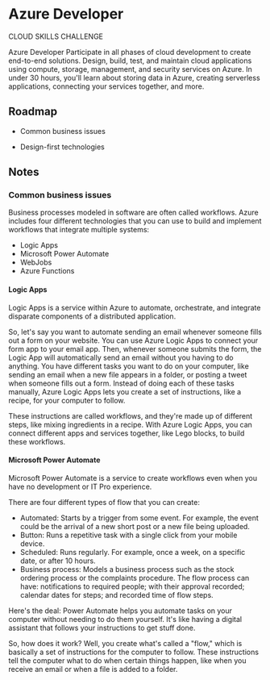 
# Azure Developer

CLOUD SKILLS CHALLENGE

Azure Developer
Participate in all phases of cloud development to create end-to-end solutions. Design, build, test, and maintain cloud applications using compute, storage, management, and security services on Azure. In under 30 hours, you'll learn about storing data in Azure, creating serverless applications, connecting your services together, and more.




## Roadmap

- Common business issues

- Design-first technologies


## Notes

### Common business issues

Business processes modeled in software are often called workflows. Azure includes four different technologies that you can use to build and implement workflows that integrate multiple systems:

- Logic Apps
- Microsoft Power Automate
- WebJobs
- Azure Functions

#### Logic Apps
Logic Apps is a service within Azure to automate, orchestrate, and integrate disparate components of a distributed application.

So, let's say you want to automate sending an email whenever someone fills out a form on your website. You can use Azure Logic Apps to connect your form app to your email app. Then, whenever someone submits the form, the Logic App will automatically send an email without you having to do anything. You have different tasks you want to do on your computer, like sending an email when a new file appears in a folder, or posting a tweet when someone fills out a form. Instead of doing each of these tasks manually, Azure Logic Apps lets you create a set of instructions, like a recipe, for your computer to follow.

These instructions are called workflows, and they're made up of different steps, like mixing ingredients in a recipe. With Azure Logic Apps, you can connect different apps and services together, like Lego blocks, to build these workflows.

#### Microsoft Power Automate
Microsoft Power Automate is a service to create workflows even when you have no development or IT Pro experience.

There are four different types of flow that you can create:

- Automated: Starts by a trigger from some event. For example, the event could be the arrival of a new short post or a new file being uploaded.
- Button: Runs a repetitive task with a single click from your mobile device.
- Scheduled: Runs regularly. For example, once a week, on a specific date, or after 10 hours.
- Business process: Models a business process such as the stock ordering process or the complaints procedure. The flow process can have: notifications to required people; with their approval recorded; calendar dates for steps; and recorded time of flow steps.

Here's the deal: Power Automate helps you automate tasks on your computer without needing to do them yourself. It's like having a digital assistant that follows your instructions to get stuff done.

So, how does it work? Well, you create what's called a "flow," which is basically a set of instructions for the computer to follow. These instructions tell the computer what to do when certain things happen, like when you receive an email or when a file is added to a folder.
